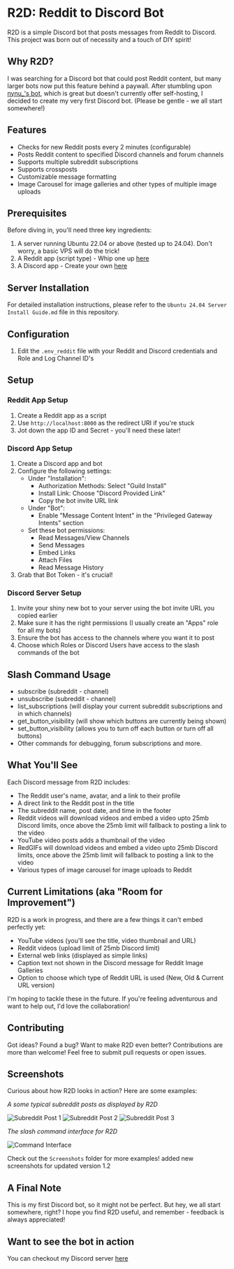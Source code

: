 # R2D: Reddit to Discord Bot

R2D is a simple Discord bot that posts messages from Reddit to Discord. This project was born out of necessity and a touch of DIY spirit!

## Why R2D?

I was searching for a Discord bot that could post Reddit content, but many larger bots now put this feature behind a paywall. 
After stumbling upon [nynu_'s bot](https://discord.com/applicationdirectory/1049362593921368165), which is great but doesn't currently offer self-hosting, I decided to create my very first Discord bot. (Please be gentle - we all start somewhere!)

## Features

- Checks for new Reddit posts every 2 minutes (configurable)
- Posts Reddit content to specified Discord channels and forum channels
- Supports multiple subreddit subscriptions
- Supports crossposts
- Customizable message formatting
- Image Carousel for image galleries and other types of multiple image uploads

## Prerequisites

Before diving in, you'll need three key ingredients:

1. A server running Ubuntu 22.04 or above (tested up to 24.04). Don't worry, a basic VPS will do the trick!
2. A Reddit app (script type) - Whip one up [here](https://www.reddit.com/prefs/apps)
3. A Discord app - Create your own [here](https://discord.com/developers/applications)

## Server Installation

For detailed installation instructions, please refer to the `Ubuntu 24.04 Server Install Guide.md` file in this repository.

## Configuration

1. Edit the `.env_reddit` file with your Reddit and Discord credentials and Role and Log Channel ID's

## Setup

### Reddit App Setup

1. Create a Reddit app as a script
2. Use `http://localhost:8000` as the redirect URI if you're stuck
3. Jot down the app ID and Secret - you'll need these later!

### Discord App Setup

1. Create a Discord app and bot
2. Configure the following settings:
   - Under "Installation":
     - Authorization Methods: Select "Guild Install"
     - Install Link: Choose "Discord Provided Link"
     - Copy the bot invite URL link
   - Under "Bot":
     - Enable "Message Content Intent" in the "Privileged Gateway Intents" section
   - Set these bot permissions:
     - Read Messages/View Channels
     - Send Messages
     - Embed Links
     - Attach Files
     - Read Message History
3. Grab that Bot Token - it's crucial!

### Discord Server Setup

1. Invite your shiny new bot to your server using the bot invite URL you copied earlier
2. Make sure it has the right permissions (I usually create an "Apps" role for all my bots)
3. Ensure the bot has access to the channels where you want it to post
4. Choose which Roles or Discord Users have access to the slash commands of the bot

## Slash Command Usage

- subscribe (subreddit - channel)
- unsubscribe (subreddit - channel)
- list_subscriptions (will display your current subreddit subscriptions and in which channels)
- get_button_visibility (will show which buttons are currently being shown)
- set_button_visibility (allows you to turn off each button or turn off all buttons)
- Other commands for debugging, forum subscriptions and more.

## What You'll See

Each Discord message from R2D includes:
- The Reddit user's name, avatar, and a link to their profile
- A direct link to the Reddit post in the title
- The subreddit name, post date, and time in the footer
- Reddit videos will download videos and embed a video upto 25mb Discord limits, once above the 25mb limit will fallback to posting a link to the video
- YouTube video posts adds a thumbnail of the video
- RedGIFs will download videos and embed a video upto 25mb Discord limits, once above the 25mb limit will fallback to posting a link to the video
- Various types of image carousel for image uploads to Reddit

## Current Limitations (aka "Room for Improvement")

R2D is a work in progress, and there are a few things it can't embed perfectly yet:

- YouTube videos (you'll see the title, video thumbnail and URL)
- Reddit videos (upload limit of 25mb Discord limit)
- External web links (displayed as simple links)
- Caption text not shown in the Discord message for Reddit Image Galleries
- Option to choose which type of Reddit URL is used (New, Old & Current URL version)

I'm hoping to tackle these in the future. If you're feeling adventurous and want to help out, I'd love the collaboration!

## Contributing

Got ideas? Found a bug? Want to make R2D even better? Contributions are more than welcome! Feel free to submit pull requests or open issues.

## Screenshots

Curious about how R2D looks in action? Here are some examples:

*A some typical subreddit posts as displayed by R2D*

![Subreddit Post 1](Screenshots/Screens/1.png)
![Subreddit Post 2](Screenshots/Screens/2.png)
![Subreddit Post 3](Screenshots/Screens/3.png)

*The slash command interface for R2D*

![Command Interface](Screenshots/Slash%20Commands/Commands-01.png)

Check out the `Screenshots` folder for more examples! added new screenshots for updated version 1.2

## A Final Note

This is my first Discord bot, so it might not be perfect. But hey, we all start somewhere, right? I hope you find R2D useful, and remember - feedback is always appreciated!

## Want to see the bot in action

You can checkout my Discord server [here](https://discord.gg/qTTzNWM9Wv)
